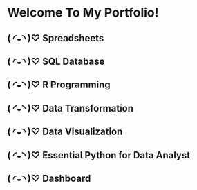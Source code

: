 # Welcome To My Portfolio!


## ( ◜◒◝ )♡ Spreadsheets

## ( ◜◒◝ )♡ SQL Database

## ( ◜◒◝ )♡ R Programming

## ( ◜◒◝ )♡ Data Transformation

## ( ◜◒◝ )♡ Data Visualization

## ( ◜◒◝ )♡ Essential Python for Data Analyst

## ( ◜◒◝ )♡ Dashboard
